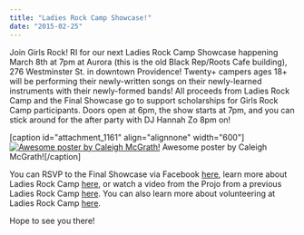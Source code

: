 ```yaml
---
title: "Ladies Rock Camp Showcase!"
date: "2015-02-25"
---
```


Join Girls Rock! RI for our next Ladies Rock Camp Showcase happening March 8th at 7pm at Aurora (this is the old Black Rep/Roots Cafe building), 276 Westminster St. in downtown Providence! Twenty+ campers ages 18+ will be performing their newly-written songs on their newly-learned instruments with their newly-formed bands! All proceeds from Ladies Rock Camp and the Final Showcase go to support scholarships for Girls Rock Camp participants. Doors open at 6pm, the show starts at 7pm, and you can stick around for the after party with DJ Hannah Zo 8pm on!

\[caption id="attachment\_1161" align="alignnone" width="600"\][![Awesome poster by Caleigh McGrath!](/uploads/blogposts/Ladies-Rock-Camp-Sp-2015-poster-1024x663.jpg)](http://girlsrockri.org/wp-content/uploads/2015/02/Ladies-Rock-Camp-Sp-2015-poster.jpg) Awesome poster by Caleigh McGrath!\[/caption\]

You can RSVP to the Final Showcase via Facebook [here](https://www.facebook.com/events/1402823143343077), learn more about Ladies Rock Camp [here](http://girlsrockri.org/camps-and-classes/ladies-rock-camp/), or watch a video from the Projo from a previous Ladies Rock Camp [here](https://www.youtube.com/watch?v=SoAnOQPrCOM). You can also learn more about volunteering at Ladies Rock Camp [here](http://girlsrockri.org/volunteer/).

Hope to see you there!
